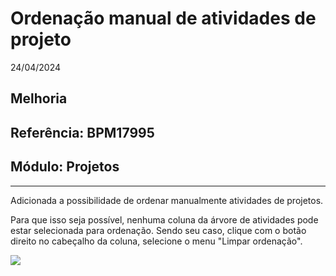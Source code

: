 # Ordenação manual de atividades de projeto
24/04/2024
## Melhoria
## Referência: BPM17995
## Módulo: Projetos
***

Adicionada a possibilidade de ordenar manualmente atividades de projetos.

Para que isso seja possível, nenhuma coluna da árvore de atividades pode estar selecionada para ordenação. Sendo seu caso, clique com o botão direito no cabeçalho da coluna, selecione o menu "Limpar ordenação".

![]([PATH_IMG]/BPM17995.png)